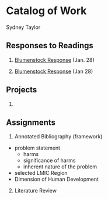 # Catalog of Work

Sydney Taylor 

## Responses to Readings 

1. [Blumenstock Response](https://github.com/sydneytaylr/workshop-/blob/master/blumenstock.md) (Jan. 28) 

2. [Blumenstock Response](https://sydneytaylr.github.io/workshop-/blumenstock/) (Jan 28) 

## Projects 

1. 

## Assignments 

1. Annotated Bibliography (framework) 
  - problem statement 
    - harms
    - significance of harms 
    - inherent nature of the problem 
  - selected LMIC Region 
  - Dimension of Human Development 

2. Literature Review 
